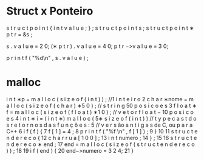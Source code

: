 # Struct x Ponteiro
s t r u c t p o i n t {
 i n t v a l u e ;
 } ;
 s t r u c t p o i n t s ;
s t r u c t p o i n t ∗ p t r = &s ;

s . v a l u e = 2 0;
(∗ p t r ) . v a l u e = 4 0;
 p t r −>v a l u e = 3 0;

 p r i n t f ( "%d\n" , s . v a l u e ) ;

#  malloc
i n t ∗p = m a l l o c ( s i z e o f ( i n t ) ) ; //1 i n t e i r o
2 c h a r ∗nome = m a l l o c ( s i z e o f ( c h a r ) ∗5 0 ) ; // s t r i n g 50 p o s i c o e s
3 f l o a t ∗ f = m a l l o c ( s i z e o f ( f l o a t ) ∗1 0 ) ; // v e t o r f l o a t − 10 p o s i c o e s
4 i n t ∗ i = ( i n t ∗) m a l l o c ( 5∗ s i z e o f ( i n t ) ) // t y p e c a s t d o s r e t o r n o s d a s
f u n ç õ e s :
5 // v e r s ão a n t i g a s de C, ou
p a r a C++
6 i f ( f ) {
7 f [ 1 ] = 4 ;
8 p r i n t f ( "%f \n" , f [ 1 ] ) ;
9 }
10
11 s t r u c t e n d e r e c o {
12 c h a r r u a [ 1 0 0 ] ;
13 i n t numero ;
14 } ;
15
16 s t r u c t e n d e r e c o ∗ end ;
17 end = m a l l o c ( s i z e o f ( s t r u c t e n d e r e c o ) ) ;
18
19 i f ( end ) {
20 end−>numero = 3 2 4;
21 }
